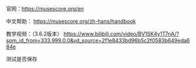 

官网：https://musescore.org/en

中文帮助： https://musescore.org/zh-hans/handbook

教学视频：（3.6.2版本）
 https://www.bilibili.com/video/BV1SK4y1T7nA/?spm_id_from=333.999.0.0&vd_source=2f1e8433bd96b5c2f0583b649eda684e


测试是否保存